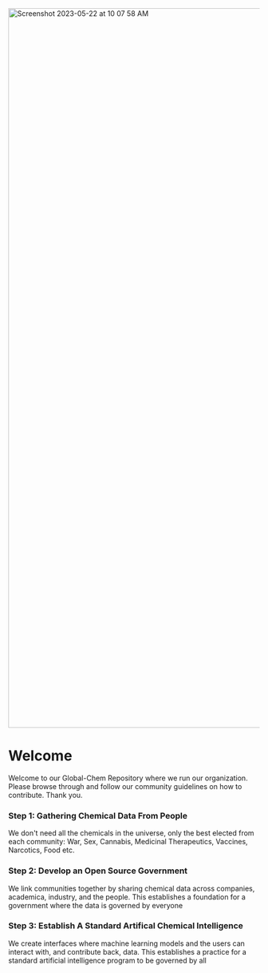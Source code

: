 <img width="1440" alt="Screenshot 2023-05-22 at 10 07 58 AM" src="https://github.com/Global-Chem/.github/assets/11812946/a7f85ed0-408c-42c3-95ff-86d3dc8e3d7f">

# Welcome

Welcome to our Global-Chem Repository where we run our organization. Please browse through and follow our community guidelines on how to contribute. Thank you.

### Step 1: Gathering Chemical Data From People

We don't need all the chemicals in the universe, only the best elected from each community: War, Sex, Cannabis, Medicinal Therapeutics, Vaccines, Narcotics, Food etc.

### Step 2: Develop an Open Source Government

We link communities together by sharing chemical data across companies, academica, industry, and the people. This establishes a foundation for a government where the data is governed by everyone

### Step 3: Establish A Standard Artifical Chemical Intelligence

We create interfaces where machine learning models and the users can interact with, and contribute back, data. This establishes a practice for a standard artificial intelligence program to be governed by all
